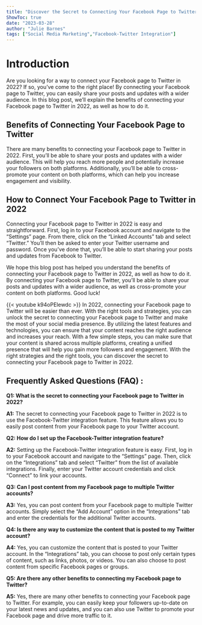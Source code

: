 ```yaml
---
title: "Discover the Secret to Connecting Your Facebook Page to Twitter in 2022!"
ShowToc: true 
date: "2023-03-28"
author: "Julie Barnes" 
tags: ["Social Media Marketing","Facebook-Twitter Integration"]
---
```

# Introduction

Are you looking for a way to connect your Facebook page to Twitter in 2022? If so, you’ve come to the right place! By connecting your Facebook page to Twitter, you can easily share your posts and updates with a wider audience. In this blog post, we’ll explain the benefits of connecting your Facebook page to Twitter in 2022, as well as how to do it.

## Benefits of Connecting Your Facebook Page to Twitter

There are many benefits to connecting your Facebook page to Twitter in 2022. First, you’ll be able to share your posts and updates with a wider audience. This will help you reach more people and potentially increase your followers on both platforms. Additionally, you’ll be able to cross-promote your content on both platforms, which can help you increase engagement and visibility.

## How to Connect Your Facebook Page to Twitter in 2022

Connecting your Facebook page to Twitter in 2022 is easy and straightforward. First, log in to your Facebook account and navigate to the “Settings” page. From there, click on the “Linked Accounts” tab and select “Twitter.” You’ll then be asked to enter your Twitter username and password. Once you’ve done that, you’ll be able to start sharing your posts and updates from Facebook to Twitter.

We hope this blog post has helped you understand the benefits of connecting your Facebook page to Twitter in 2022, as well as how to do it. By connecting your Facebook page to Twitter, you’ll be able to share your posts and updates with a wider audience, as well as cross-promote your content on both platforms. Good luck!

{{< youtube k94oPElewdc >}} 
In 2022, connecting your Facebook page to Twitter will be easier than ever. With the right tools and strategies, you can unlock the secret to connecting your Facebook page to Twitter and make the most of your social media presence. By utilizing the latest features and technologies, you can ensure that your content reaches the right audience and increases your reach. With a few simple steps, you can make sure that your content is shared across multiple platforms, creating a unified presence that will help you gain more followers and engagement. With the right strategies and the right tools, you can discover the secret to connecting your Facebook page to Twitter in 2022.

## Frequently Asked Questions (FAQ) :
**Q1: What is the secret to connecting your Facebook page to Twitter in 2022?**

**A1:** The secret to connecting your Facebook page to Twitter in 2022 is to use the Facebook-Twitter integration feature. This feature allows you to easily post content from your Facebook page to your Twitter account.

**Q2: How do I set up the Facebook-Twitter integration feature?**

**A2:** Setting up the Facebook-Twitter integration feature is easy. First, log in to your Facebook account and navigate to the “Settings” page. Then, click on the “Integrations” tab and select “Twitter” from the list of available integrations. Finally, enter your Twitter account credentials and click “Connect” to link your accounts.

**Q3: Can I post content from my Facebook page to multiple Twitter accounts?**

**A3:** Yes, you can post content from your Facebook page to multiple Twitter accounts. Simply select the “Add Account” option in the “Integrations” tab and enter the credentials for the additional Twitter accounts.

**Q4: Is there any way to customize the content that is posted to my Twitter account?**

**A4:** Yes, you can customize the content that is posted to your Twitter account. In the “Integrations” tab, you can choose to post only certain types of content, such as links, photos, or videos. You can also choose to post content from specific Facebook pages or groups.

**Q5: Are there any other benefits to connecting my Facebook page to Twitter?**

**A5:** Yes, there are many other benefits to connecting your Facebook page to Twitter. For example, you can easily keep your followers up-to-date on your latest news and updates, and you can also use Twitter to promote your Facebook page and drive more traffic to it.


